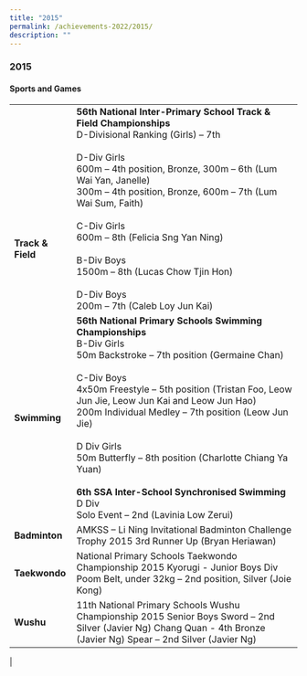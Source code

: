 ```yaml
---
title: "2015"
permalink: /achievements-2022/2015/
description: ""
---
```

### **2015**

#### **Sports and Games**

|  |  |
|---|---|
| <br><br><br><br><br><br><br>**Track & Field** | **56th National Inter-Primary School Track & Field Championships**<br> D-Divisional Ranking (Girls) – 7th <br><br>D-Div Girls<br> 600m – 4th position, Bronze, 300m – 6th (Lum Wai Yan, Janelle)<br> 300m – 4th position, Bronze, 600m – 7th (Lum Wai Sum, Faith)<br><br> C-Div Girls<br> 600m – 8th (Felicia Sng Yan Ning)<br><br> B-Div Boys<br> 1500m – 8th (Lucas Chow Tjin Hon)<br><br> D-Div Boys<br> 200m – 7th (Caleb Loy Jun Kai) |
| **Swimming** | **56th National Primary Schools Swimming Championships**<br> B-Div Girls<br> 50m Backstroke – 7th position (Germaine Chan)<br><br> C-Div Boys<br> 4x50m Freestyle – 5th position (Tristan Foo, Leow Jun Jie, Leow Jun Kai and Leow Jun Hao) <br>200m Individual Medley – 7th position (Leow Jun Jie)<br><br> D Div Girls <br>50m Butterfly – 8th position (Charlotte Chiang Ya Yuan)<br><br> **6th SSA Inter-School Synchronised Swimming**<br> D Div <br>Solo Event – 2nd (Lavinia Low Zerui) |
| **Badminton** | AMKSS – Li Ning Invitational Badminton Challenge Trophy 2015 3rd Runner Up (Bryan Heriawan) |
| **Taekwondo** | National Primary Schools Taekwondo Championship 2015 Kyorugi - Junior Boys Div Poom Belt, under 32kg – 2nd position, Silver (Joie Kong) |
| **Wushu** | 11th National Primary Schools Wushu Championship 2015 Senior Boys Sword – 2nd Silver (Javier Ng) Chang Quan - 4th Bronze  (Javier Ng) Spear – 2nd Silver (Javier Ng) |
|

